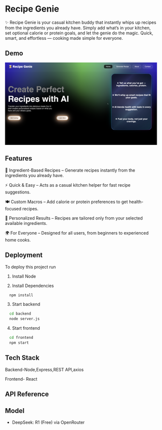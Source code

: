 
# Recipe Genie

✨ Recipe Genie is your casual kitchen buddy that instantly whips up recipes from the ingredients you already have. Simply add what’s in your kitchen, set optional calorie or protein goals, and let the genie do the magic. Quick, smart, and effortless — cooking made simple for everyone.


## Demo

![Recipe Genie Demo](/project1.png)



## Features

🧞 Ingredient-Based Recipes – Generate recipes instantly from the ingredients you already have.

⚡ Quick & Easy – Acts as a casual kitchen helper for fast recipe suggestions.

🍽 Custom Macros – Add calorie or protein preferences to get health-focused recipes.

🎯 Personalized Results – Recipes are tailored only from your selected available ingredients.

🌍 For Everyone – Designed for all users, from beginners to experienced home cooks.

## Deployment

To deploy this project run

1) Install Node

2) Install Dependencies

```bash
  npm install
```
3) Start backend

```bash
  cd backend
  node server.js
```
4) Start frontend

```bash
  cd frontend
  npm start
```


## Tech Stack

Backend-Node,Express,REST API,axios

Frontend- React




## API Reference

## Model
- DeepSeek: R1 (Free) via OpenRouter


